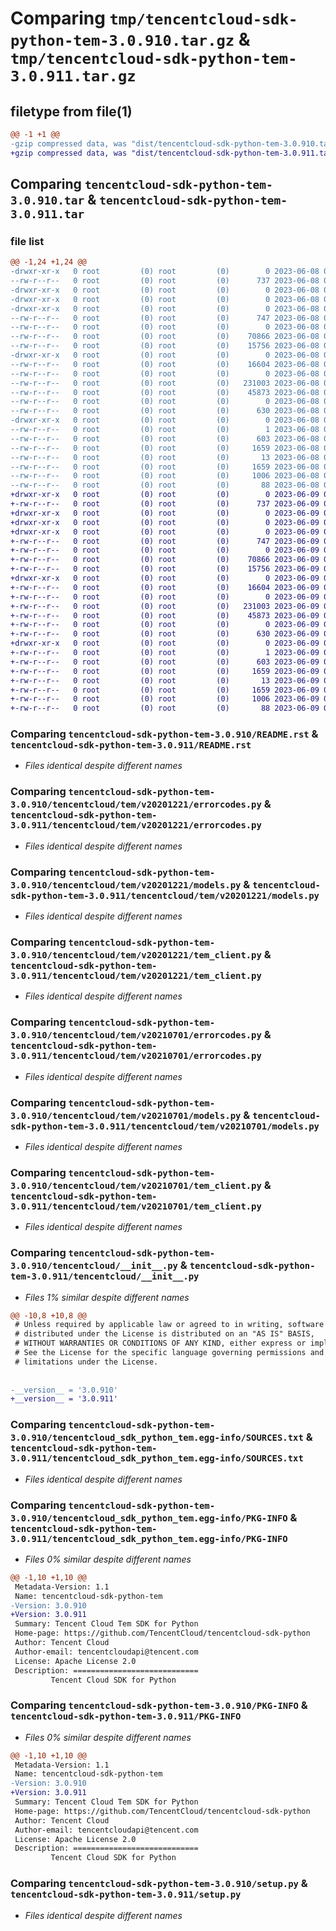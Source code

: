 # Comparing `tmp/tencentcloud-sdk-python-tem-3.0.910.tar.gz` & `tmp/tencentcloud-sdk-python-tem-3.0.911.tar.gz`

## filetype from file(1)

```diff
@@ -1 +1 @@
-gzip compressed data, was "dist/tencentcloud-sdk-python-tem-3.0.910.tar", last modified: Thu Jun  8 09:22:08 2023, max compression
+gzip compressed data, was "dist/tencentcloud-sdk-python-tem-3.0.911.tar", last modified: Fri Jun  9 02:28:45 2023, max compression
```

## Comparing `tencentcloud-sdk-python-tem-3.0.910.tar` & `tencentcloud-sdk-python-tem-3.0.911.tar`

### file list

```diff
@@ -1,24 +1,24 @@
-drwxr-xr-x   0 root         (0) root         (0)        0 2023-06-08 09:22:08.000000 tencentcloud-sdk-python-tem-3.0.910/
--rw-r--r--   0 root         (0) root         (0)      737 2023-06-08 09:22:07.000000 tencentcloud-sdk-python-tem-3.0.910/README.rst
-drwxr-xr-x   0 root         (0) root         (0)        0 2023-06-08 09:22:08.000000 tencentcloud-sdk-python-tem-3.0.910/tencentcloud/
-drwxr-xr-x   0 root         (0) root         (0)        0 2023-06-08 09:22:08.000000 tencentcloud-sdk-python-tem-3.0.910/tencentcloud/tem/
-drwxr-xr-x   0 root         (0) root         (0)        0 2023-06-08 09:22:08.000000 tencentcloud-sdk-python-tem-3.0.910/tencentcloud/tem/v20201221/
--rw-r--r--   0 root         (0) root         (0)      747 2023-06-08 09:22:07.000000 tencentcloud-sdk-python-tem-3.0.910/tencentcloud/tem/v20201221/errorcodes.py
--rw-r--r--   0 root         (0) root         (0)        0 2023-06-08 09:22:07.000000 tencentcloud-sdk-python-tem-3.0.910/tencentcloud/tem/v20201221/__init__.py
--rw-r--r--   0 root         (0) root         (0)    70866 2023-06-08 09:22:07.000000 tencentcloud-sdk-python-tem-3.0.910/tencentcloud/tem/v20201221/models.py
--rw-r--r--   0 root         (0) root         (0)    15756 2023-06-08 09:22:07.000000 tencentcloud-sdk-python-tem-3.0.910/tencentcloud/tem/v20201221/tem_client.py
-drwxr-xr-x   0 root         (0) root         (0)        0 2023-06-08 09:22:08.000000 tencentcloud-sdk-python-tem-3.0.910/tencentcloud/tem/v20210701/
--rw-r--r--   0 root         (0) root         (0)    16604 2023-06-08 09:22:07.000000 tencentcloud-sdk-python-tem-3.0.910/tencentcloud/tem/v20210701/errorcodes.py
--rw-r--r--   0 root         (0) root         (0)        0 2023-06-08 09:22:07.000000 tencentcloud-sdk-python-tem-3.0.910/tencentcloud/tem/v20210701/__init__.py
--rw-r--r--   0 root         (0) root         (0)   231003 2023-06-08 09:22:07.000000 tencentcloud-sdk-python-tem-3.0.910/tencentcloud/tem/v20210701/models.py
--rw-r--r--   0 root         (0) root         (0)    45873 2023-06-08 09:22:07.000000 tencentcloud-sdk-python-tem-3.0.910/tencentcloud/tem/v20210701/tem_client.py
--rw-r--r--   0 root         (0) root         (0)        0 2023-06-08 09:22:07.000000 tencentcloud-sdk-python-tem-3.0.910/tencentcloud/tem/__init__.py
--rw-r--r--   0 root         (0) root         (0)      630 2023-06-08 09:22:07.000000 tencentcloud-sdk-python-tem-3.0.910/tencentcloud/__init__.py
-drwxr-xr-x   0 root         (0) root         (0)        0 2023-06-08 09:22:08.000000 tencentcloud-sdk-python-tem-3.0.910/tencentcloud_sdk_python_tem.egg-info/
--rw-r--r--   0 root         (0) root         (0)        1 2023-06-08 09:22:08.000000 tencentcloud-sdk-python-tem-3.0.910/tencentcloud_sdk_python_tem.egg-info/dependency_links.txt
--rw-r--r--   0 root         (0) root         (0)      603 2023-06-08 09:22:08.000000 tencentcloud-sdk-python-tem-3.0.910/tencentcloud_sdk_python_tem.egg-info/SOURCES.txt
--rw-r--r--   0 root         (0) root         (0)     1659 2023-06-08 09:22:08.000000 tencentcloud-sdk-python-tem-3.0.910/tencentcloud_sdk_python_tem.egg-info/PKG-INFO
--rw-r--r--   0 root         (0) root         (0)       13 2023-06-08 09:22:08.000000 tencentcloud-sdk-python-tem-3.0.910/tencentcloud_sdk_python_tem.egg-info/top_level.txt
--rw-r--r--   0 root         (0) root         (0)     1659 2023-06-08 09:22:08.000000 tencentcloud-sdk-python-tem-3.0.910/PKG-INFO
--rw-r--r--   0 root         (0) root         (0)     1006 2023-06-08 09:22:07.000000 tencentcloud-sdk-python-tem-3.0.910/setup.py
--rw-r--r--   0 root         (0) root         (0)       88 2023-06-08 09:22:08.000000 tencentcloud-sdk-python-tem-3.0.910/setup.cfg
+drwxr-xr-x   0 root         (0) root         (0)        0 2023-06-09 02:28:45.000000 tencentcloud-sdk-python-tem-3.0.911/
+-rw-r--r--   0 root         (0) root         (0)      737 2023-06-09 02:28:45.000000 tencentcloud-sdk-python-tem-3.0.911/README.rst
+drwxr-xr-x   0 root         (0) root         (0)        0 2023-06-09 02:28:45.000000 tencentcloud-sdk-python-tem-3.0.911/tencentcloud/
+drwxr-xr-x   0 root         (0) root         (0)        0 2023-06-09 02:28:45.000000 tencentcloud-sdk-python-tem-3.0.911/tencentcloud/tem/
+drwxr-xr-x   0 root         (0) root         (0)        0 2023-06-09 02:28:45.000000 tencentcloud-sdk-python-tem-3.0.911/tencentcloud/tem/v20201221/
+-rw-r--r--   0 root         (0) root         (0)      747 2023-06-09 02:28:45.000000 tencentcloud-sdk-python-tem-3.0.911/tencentcloud/tem/v20201221/errorcodes.py
+-rw-r--r--   0 root         (0) root         (0)        0 2023-06-09 02:28:45.000000 tencentcloud-sdk-python-tem-3.0.911/tencentcloud/tem/v20201221/__init__.py
+-rw-r--r--   0 root         (0) root         (0)    70866 2023-06-09 02:28:45.000000 tencentcloud-sdk-python-tem-3.0.911/tencentcloud/tem/v20201221/models.py
+-rw-r--r--   0 root         (0) root         (0)    15756 2023-06-09 02:28:45.000000 tencentcloud-sdk-python-tem-3.0.911/tencentcloud/tem/v20201221/tem_client.py
+drwxr-xr-x   0 root         (0) root         (0)        0 2023-06-09 02:28:45.000000 tencentcloud-sdk-python-tem-3.0.911/tencentcloud/tem/v20210701/
+-rw-r--r--   0 root         (0) root         (0)    16604 2023-06-09 02:28:45.000000 tencentcloud-sdk-python-tem-3.0.911/tencentcloud/tem/v20210701/errorcodes.py
+-rw-r--r--   0 root         (0) root         (0)        0 2023-06-09 02:28:45.000000 tencentcloud-sdk-python-tem-3.0.911/tencentcloud/tem/v20210701/__init__.py
+-rw-r--r--   0 root         (0) root         (0)   231003 2023-06-09 02:28:45.000000 tencentcloud-sdk-python-tem-3.0.911/tencentcloud/tem/v20210701/models.py
+-rw-r--r--   0 root         (0) root         (0)    45873 2023-06-09 02:28:45.000000 tencentcloud-sdk-python-tem-3.0.911/tencentcloud/tem/v20210701/tem_client.py
+-rw-r--r--   0 root         (0) root         (0)        0 2023-06-09 02:28:45.000000 tencentcloud-sdk-python-tem-3.0.911/tencentcloud/tem/__init__.py
+-rw-r--r--   0 root         (0) root         (0)      630 2023-06-09 02:28:45.000000 tencentcloud-sdk-python-tem-3.0.911/tencentcloud/__init__.py
+drwxr-xr-x   0 root         (0) root         (0)        0 2023-06-09 02:28:45.000000 tencentcloud-sdk-python-tem-3.0.911/tencentcloud_sdk_python_tem.egg-info/
+-rw-r--r--   0 root         (0) root         (0)        1 2023-06-09 02:28:45.000000 tencentcloud-sdk-python-tem-3.0.911/tencentcloud_sdk_python_tem.egg-info/dependency_links.txt
+-rw-r--r--   0 root         (0) root         (0)      603 2023-06-09 02:28:45.000000 tencentcloud-sdk-python-tem-3.0.911/tencentcloud_sdk_python_tem.egg-info/SOURCES.txt
+-rw-r--r--   0 root         (0) root         (0)     1659 2023-06-09 02:28:45.000000 tencentcloud-sdk-python-tem-3.0.911/tencentcloud_sdk_python_tem.egg-info/PKG-INFO
+-rw-r--r--   0 root         (0) root         (0)       13 2023-06-09 02:28:45.000000 tencentcloud-sdk-python-tem-3.0.911/tencentcloud_sdk_python_tem.egg-info/top_level.txt
+-rw-r--r--   0 root         (0) root         (0)     1659 2023-06-09 02:28:45.000000 tencentcloud-sdk-python-tem-3.0.911/PKG-INFO
+-rw-r--r--   0 root         (0) root         (0)     1006 2023-06-09 02:28:45.000000 tencentcloud-sdk-python-tem-3.0.911/setup.py
+-rw-r--r--   0 root         (0) root         (0)       88 2023-06-09 02:28:45.000000 tencentcloud-sdk-python-tem-3.0.911/setup.cfg
```

### Comparing `tencentcloud-sdk-python-tem-3.0.910/README.rst` & `tencentcloud-sdk-python-tem-3.0.911/README.rst`

 * *Files identical despite different names*

### Comparing `tencentcloud-sdk-python-tem-3.0.910/tencentcloud/tem/v20201221/errorcodes.py` & `tencentcloud-sdk-python-tem-3.0.911/tencentcloud/tem/v20201221/errorcodes.py`

 * *Files identical despite different names*

### Comparing `tencentcloud-sdk-python-tem-3.0.910/tencentcloud/tem/v20201221/models.py` & `tencentcloud-sdk-python-tem-3.0.911/tencentcloud/tem/v20201221/models.py`

 * *Files identical despite different names*

### Comparing `tencentcloud-sdk-python-tem-3.0.910/tencentcloud/tem/v20201221/tem_client.py` & `tencentcloud-sdk-python-tem-3.0.911/tencentcloud/tem/v20201221/tem_client.py`

 * *Files identical despite different names*

### Comparing `tencentcloud-sdk-python-tem-3.0.910/tencentcloud/tem/v20210701/errorcodes.py` & `tencentcloud-sdk-python-tem-3.0.911/tencentcloud/tem/v20210701/errorcodes.py`

 * *Files identical despite different names*

### Comparing `tencentcloud-sdk-python-tem-3.0.910/tencentcloud/tem/v20210701/models.py` & `tencentcloud-sdk-python-tem-3.0.911/tencentcloud/tem/v20210701/models.py`

 * *Files identical despite different names*

### Comparing `tencentcloud-sdk-python-tem-3.0.910/tencentcloud/tem/v20210701/tem_client.py` & `tencentcloud-sdk-python-tem-3.0.911/tencentcloud/tem/v20210701/tem_client.py`

 * *Files identical despite different names*

### Comparing `tencentcloud-sdk-python-tem-3.0.910/tencentcloud/__init__.py` & `tencentcloud-sdk-python-tem-3.0.911/tencentcloud/__init__.py`

 * *Files 1% similar despite different names*

```diff
@@ -10,8 +10,8 @@
 # Unless required by applicable law or agreed to in writing, software
 # distributed under the License is distributed on an "AS IS" BASIS,
 # WITHOUT WARRANTIES OR CONDITIONS OF ANY KIND, either express or implied.
 # See the License for the specific language governing permissions and
 # limitations under the License.
 
 
-__version__ = '3.0.910'
+__version__ = '3.0.911'
```

### Comparing `tencentcloud-sdk-python-tem-3.0.910/tencentcloud_sdk_python_tem.egg-info/SOURCES.txt` & `tencentcloud-sdk-python-tem-3.0.911/tencentcloud_sdk_python_tem.egg-info/SOURCES.txt`

 * *Files identical despite different names*

### Comparing `tencentcloud-sdk-python-tem-3.0.910/tencentcloud_sdk_python_tem.egg-info/PKG-INFO` & `tencentcloud-sdk-python-tem-3.0.911/tencentcloud_sdk_python_tem.egg-info/PKG-INFO`

 * *Files 0% similar despite different names*

```diff
@@ -1,10 +1,10 @@
 Metadata-Version: 1.1
 Name: tencentcloud-sdk-python-tem
-Version: 3.0.910
+Version: 3.0.911
 Summary: Tencent Cloud Tem SDK for Python
 Home-page: https://github.com/TencentCloud/tencentcloud-sdk-python
 Author: Tencent Cloud
 Author-email: tencentcloudapi@tencent.com
 License: Apache License 2.0
 Description: ============================
         Tencent Cloud SDK for Python
```

### Comparing `tencentcloud-sdk-python-tem-3.0.910/PKG-INFO` & `tencentcloud-sdk-python-tem-3.0.911/PKG-INFO`

 * *Files 0% similar despite different names*

```diff
@@ -1,10 +1,10 @@
 Metadata-Version: 1.1
 Name: tencentcloud-sdk-python-tem
-Version: 3.0.910
+Version: 3.0.911
 Summary: Tencent Cloud Tem SDK for Python
 Home-page: https://github.com/TencentCloud/tencentcloud-sdk-python
 Author: Tencent Cloud
 Author-email: tencentcloudapi@tencent.com
 License: Apache License 2.0
 Description: ============================
         Tencent Cloud SDK for Python
```

### Comparing `tencentcloud-sdk-python-tem-3.0.910/setup.py` & `tencentcloud-sdk-python-tem-3.0.911/setup.py`

 * *Files identical despite different names*

